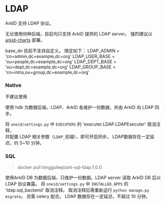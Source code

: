 # LDAP

ArkID 支持 LDAP 协议。

无论使用何种后端，目前均只支持 ArkID 提供的 LDAP server。
强烈建议以 [arkid-charts](https://github.com/longguikeji/arkid-charts) 部署。

base_dn 目前不支持自定义。
限定如下：
LDAP_ADMIN = 'cn=admin,dc=example,dc=org'
LDAP_USER_BASE = 'ou=people,dc=example,dc=org'
LDAP_DEPT_BASE = 'ou=dept,dc=example,dc=org'
LDAP_GROUP_BASE = 'cn=intra,ou=group,dc=example,dc=org'

### Native
不建议使用

使用 hdb 为数据后端，LDAP、ArkID 各维护一份数据，并由 ArkID 向 LDAP 同步。

将 `oneid/settings.py` 中 `EXECUTERS` 的 'executer.LDAP.LDAPExecuter' 取消注释，  
并配置 LDAP 相关参数（`LDAP_`前缀），即可开启同步。
LDAP数据存在一定延迟，约 5~10 分钟。

### SQL

> docker pull longguikeji/ark-sql-ldap:1.0.0

使用ArkID DB 为数据后端，只维护一份数据。LDAP server 读取 ArkID DB 后以 LDAP 协议暴露。
将 `oneid/settings.py` 中 `INSTALLED_APPS` 的 'ldap.sql_backend' 取消注释。
取消注释后需重新运行 `python manage.py migrate`。
另需 celery 配合。
LDAP 数据存在一定延迟，不超过 10 分钟。

